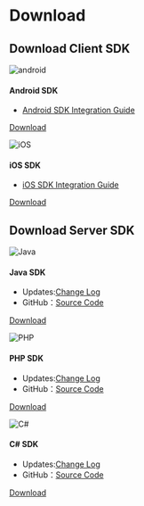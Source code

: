 # Download

## Download Client SDK

<div class="row client downloads">
    <div class="col-md-6">
        <div class="thumbnail">
            <img src="../image/resource_android.png" alt="android">
            <div class="caption">
                <h4>Android SDK</h4>
                <ul>
                    <li><a href="../client/Android/android_guide">Android SDK Integration Guide</a></li>
                </ul>
                <p><a href="https://www.jiguang.cn/downloads/sdk/sms_android" class="btn btn-default" role="button">Download</a></p>
            </div>
        </div>
    </div>
    <div class="col-md-6">
        <div class="thumbnail">
            <img src="../image/resource_ios.png" alt="iOS">
            <div class="caption">
                <h4>iOS SDK</h4>
                <ul>
                    <li><a href="../client/iOS/ios_guide">iOS SDK Integration Guide</a></li>
                </ul>
                <p><a href="https://www.jiguang.cn/downloads/sdk/sms_ios" class="btn btn-default" role="button">Download</a></p>
            </div>
        </div>
    </div>
</div>

## Download Server SDK

<div class="row server downloads">
    <div class="col-md-4">
        <div class="thumbnail">
            <img src="../image/resource_sdk_java.png" alt="Java">
            <div class="caption">
                <h4>Java SDK</h4>
                <ul>
                    <li>Updates:<a href="https://github.com/jpush/jsms-api-java-client/releases" target="_blank">Change Log</a></li>
                    <li>GitHub：<a href="https://github.com/jpush/jsms-api-java-client" target="_blank">Source Code</a></li>
                </ul>
                <p><a href="https://sdkfiledl.jiguang.cn/src/jsms-api-java-client-1.2.8.zip" class="btn btn-default" role="button">Download</a></p>
            </div>
        </div>
    </div>
    <div class="col-md-4">
        <div class="thumbnail">
            <img src="../image/resource_sdk_php.png" alt="PHP">
            <div class="caption">
                <h4>PHP SDK</h4>
                <ul>
                    <li>Updates:<a href="https://github.com/jpush/jsms-api-php-client/releases" target="_blank">Change Log</a></li>
                    <li>GitHub：<a href="https://github.com/jpush/jsms-api-php-client" target="_blank">Source Code</a></li>
                </ul>
                <p><a href="https://github.com/jpush/jsms-api-php-client/archive/master.zip" class="btn btn-default" role="button">Download</a></p>
            </div>
        </div>
    </div>
    <div class="col-md-4">
        <div class="thumbnail">
            <img src="../image/resource_sdk_csharp.png" alt="C#">
            <div class="caption">
                <h4>C# SDK</h4>
                <ul>
                    <li>Updates:<a href="https://github.com/jpush/jsms-api-csharp-client/releases" target="_blank">Change Log</a></li>
                    <li>GitHub：<a href="https://github.com/jpush/jsms-api-csharp-client" target="_blank">Source Code</a></li>
                </ul>
                <p><a href="https://github.com/jpush/jsms-api-csharp-client/archive/master.zip" class="btn btn-default" role="button">Download</a></p>
            </div>
        </div>
    </div>
</div>
